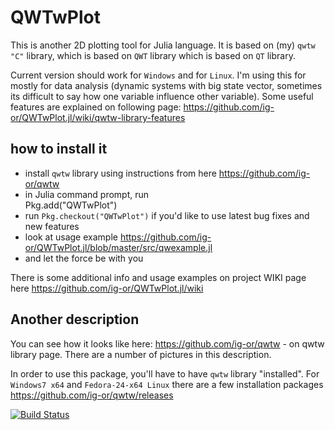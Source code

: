 # QWTwPlot

This is another 2D plotting tool for Julia language.  It is based on (my) `qwtw` `"C"` library, which is based on `QWT` library which is based on `QT` library.

Current version should work for `Windows` and for `Linux`.
I'm using this for mostly for data analysis (dynamic systems with big state vector, sometimes its difficult to say how one variable influence other variable). Some useful features are explained on following page: https://github.com/ig-or/QWTwPlot.jl/wiki/qwtw-library-features


how to install it
----------------------------
* install `qwtw` library using instructions from here
		https://github.com/ig-or/qwtw
* in Julia command prompt, run 	
		Pkg.add("QWTwPlot")
 * run `Pkg.checkout("QWTwPlot")` if you'd like to use latest bug fixes and new features
* look at usage example https://github.com/ig-or/QWTwPlot.jl/blob/master/src/qwexample.jl
* and let the force be with you

There is some additional info and usage examples on project WIKI page here  https://github.com/ig-or/QWTwPlot.jl/wiki


Another description
----------------------------
You can see how it looks like here:
		https://github.com/ig-or/qwtw - on qwtw library page. There are a number of pictures in this description.

In order to use this package, you'll have to have `qwtw` library "installed". For `Windows7 x64` and `Fedora-24-x64 Linux`  there are a few installation packages  https://github.com/ig-or/qwtw/releases


[![Build Status](https://travis-ci.org/ig-or/qwtwplot.jl.svg?branch=master)](https://travis-ci.org/ig-or/qwtwplot.jl)
